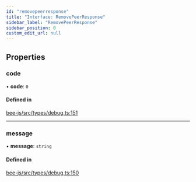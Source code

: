 ```yaml
---
id: "removepeerresponse"
title: "Interface: RemovePeerResponse"
sidebar_label: "RemovePeerResponse"
sidebar_position: 0
custom_edit_url: null
---
```


## Properties

### code

• **code**: ``0``

#### Defined in

[bee-js/src/types/debug.ts:151](https://github.com/ethersphere/bee-js/blob/6f227e1/src/types/debug.ts#L151)

___

### message

• **message**: `string`

#### Defined in

[bee-js/src/types/debug.ts:150](https://github.com/ethersphere/bee-js/blob/6f227e1/src/types/debug.ts#L150)
